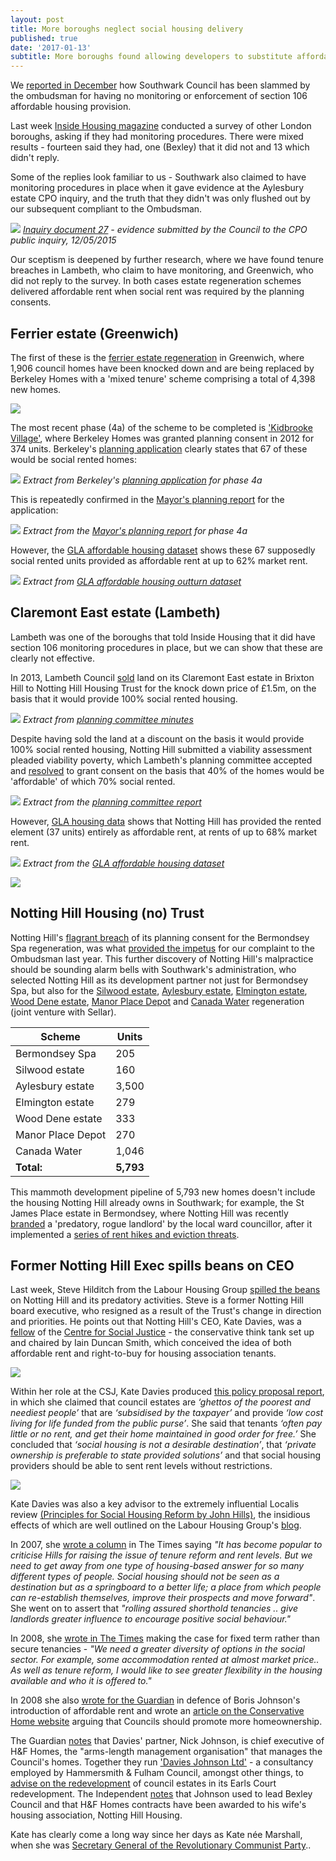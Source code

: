 ```yaml
---
layout: post
title: More boroughs neglect social housing delivery
published: true
date: '2017-01-13'
subtitle: More boroughs found allowing developers to substitute affordable rent for social rent
---
```

We [reported in December](http://35percent.org/2016-12-12-ombudsman-slams-southwark-for-no-s106-monitoring/) how Southwark Council has been slammed by the ombudsman for having no monitoring or enforcement of section 106 affordable housing provision. 

Last week [Inside Housing magazine](http://www.insidehousing.co.uk/two-further-councils-have-no-section-106-monitoring/7018287.article) conducted a survey of other London boroughs, asking if they had monitoring procedures. There were mixed results - fourteen said they had, one (Bexley) that it did not and 13 which didn't reply.

Some of the replies look familiar to us - Southwark also claimed to have monitoring procedures in place when it gave evidence at the Aylesbury estate CPO inquiry, and the truth that they didn't was only flushed out by our subsequent compliant to the Ombudsman.

![](http://35percent.org/img/CPO_ExplanatoryNote12May2015.png)
*[Inquiry document 27](http://crappistmartin.github.io/images/CPO_ExplanatoryNote12May2015.pdf) - evidence submitted by the Council to the CPO public inquiry, 12/05/2015*

Our sceptism is deepened by further research, where we have found tenure breaches in Lambeth, who claim to have monitoring, and Greenwich, who did not reply to the survey.  In both cases estate regeneration schemes delivered affordable rent when social rent was required by the planning consents.

 
## Ferrier estate (Greenwich)
The first of these is the [ferrier estate regeneration](https://halag.files.wordpress.com/2010/11/ferrier.pdf) in Greenwich, where 1,906 council homes have been knocked down and are being replaced by Berkeley Homes with a 'mixed tenure' scheme comprising a total of 4,398 new homes.

![](http://35percent.org/img/ferriervillage.png)

The most recent phase (4a) of the scheme to be completed is ['Kidbrooke Village'](https://www.berkeleygroup.co.uk/new-homes/london/greenwich/kidbrooke-village), where Berkeley Homes was granted planning consent in 2012 for 374 units. Berkeley's [planning application](https://planning.royalgreenwich.gov.uk/online-applications/files/591F8EE5C657B23BE9EBFC830D333E93/pdf/11_2366_O-Planning_Statement-64751.pdf) clearly states that 67 of these would be social rented homes:

![](http://35percent.org/img/ferrier4aplanningstatement.png)
*Extract from Berkeley's [planning application](https://planning.royalgreenwich.gov.uk/online-applications/files/591F8EE5C657B23BE9EBFC830D333E93/pdf/11_2366_O-Planning_Statement-64751.pdf) for phase 4a*

This is repeatedly confirmed in the [Mayor's planning report](https://www.london.gov.uk/sites/default/files/PAWS/media_id_127252/kidbrooke_phase_4_report.pdf) for the application:

![](http://35percent.org/img/kidbrooke_phase_4_report.png)
*Extract from the [Mayor's planning report]((https://www.london.gov.uk/sites/default/files/PAWS/media_id_127252/kidbrooke_phase_4_report.pdf)) for phase 4a*

However, the [GLA affordable housing dataset](https://data.london.gov.uk/dataset/gla-affordable-housing-programme-outturn/resource/0c87e5dc-f1e9-4edf-b246-bef6b40a9ba3) shows these 67 supposedly social rented units provided as affordable rent at up to 62% market rent.

![](http://35percent.org/img/kidbrookegladata.png)
*Extract from [GLA affordable housing outturn dataset](https://data.london.gov.uk/dataset/gla-affordable-housing-programme-outturn/resource/0c87e5dc-f1e9-4edf-b246-bef6b40a9ba3)*

## Claremont East estate (Lambeth)
Lambeth was one of the boroughs that told Inside Housing that it did have section 106 monitoring procedures in place, but we can show that these are clearly not effective. 

In 2013, Lambeth Council [sold](http://35percent.org/img/LRclaremontgarages.pdf) land on its Claremont East estate in Brixton Hill to Notting Hill Housing Trust for the knock down price of £1.5m, on the basis that it would provide 100% social rented housing.

![](http://35percent.org/img/claremontlanddisposal.png)
*Extract from [planning committee minutes](https://moderngov.lambeth.gov.uk/mgAi.aspx?ID=13743)*

Despite having sold the land at a discount on the basis it would provide 100% social rented housing, Notting Hill submitted a viability assessment pleaded viability poverty, which Lambeth's planning committee accepted and [resolved](https://moderngov.lambeth.gov.uk/mgAi.aspx?ID=13743) to grant consent on the basis that 40% of the homes would be 'affordable' of which 70% social rented.

![](http://35percent.org/img/claremontplanningcommittee.png)
*Extract from the [planning committee report](https://moderngov.lambeth.gov.uk/mgAi.aspx?ID=13743)* 

However, [GLA housing data](https://data.london.gov.uk/dataset/gla-affordable-housing-programme-outturn/resource/0c87e5dc-f1e9-4edf-b246-bef6b40a9ba3) shows that Notting Hill has provided the rented element (37 units) entirely as affordable rent, at rents of up to 68% market rent.

![](http://35percent.org/img/claremontgladata.png)
*Extract from the [GLA affordable housing dataset](https://data.london.gov.uk/dataset/gla-affordable-housing-programme-outturn/resource/0c87e5dc-f1e9-4edf-b246-bef6b40a9ba3)*

![](http://35percent.org/img/claremonteastnewbuild.jpg)

## Notting Hill Housing (no) Trust
Notting Hill's [flagrant breach](http://35percent.org/2015-03-18-stand-up-for-more-social-housing/) of its planning consent for the Bermondsey Spa regeneration, was what [provided the impetus](http://35percent.org/2016-12-12-ombudsman-slams-southwark-for-no-s106-monitoring/#background) for our complaint to the Ombudsman last year. This further discovery of Notting Hill's malpractice should be sounding alarm bells with Southwark's administration, who selected Notting Hill as its development partner not just for Bermondsey Spa, but also for the [Silwood estate](http://35percent.org/silwood-estate-regeneration), [Aylesbury estate](http://35percent.org/aylesbury-estate), [Elmington estate](http://35percent.org/elmington-estate-regeneration), [Wood Dene estate](http://35percent.org/wooddene-estate-regeneration), [Manor Place Depot](http://35percent.org/manor-place-depot) and [Canada Water](http://35percent.org/canada-water/#canada-water-sites-ce) regeneration (joint venture with Sellar).

| Scheme  | Units |  
|---|---|
| Bermondsey Spa | 205  |
| Silwood estate | 160  |  
| Aylesbury estate  | 3,500  |
| Elmington estate | 279  |
| Wood Dene estate | 333 |  
| Manor Place Depot | 270 |
| Canada Water | 1,046 |
| __Total:__ | __5,793__ |

This mammoth development pipeline of 5,793 new homes doesn't include the housing Notting Hill already owns in Southwark; for example, the St James Place estate in Bermondsey, where Notting Hill was recently [branded](https://twitter.com/Leo_Pollak/status/817366264486252544) a 'predatory, rogue landlord' by the local ward councillor, after it implemented a [series of rent hikes and eviction threats](http://www.southwarknews.co.uk/news/housing-association-slammed-nightmare-scenario-eviction-threat-bermondseys-st-james-estate/).

## Former Notting Hill Exec spills beans on CEO
Last week, Steve Hilditch from the Labour Housing Group [spilled the beans](https://redbrickblog.wordpress.com/2017/01/07/one-article-does-not-wipe-the-slate-clean/) on Notting Hill and its predatory activities. Steve is a former Notting Hill board executive, who resigned as a result of the Trust's change in direction and priorities. He points out that Notting Hill's CEO, Kate Davies, was a [fellow](http://www.centreforsocialjustice.org.uk/about-us/csj-fellows/kate-davies) of the [Centre for Social Justice](http://www.centreforsocialjustice.org.uk/) - the conservative think tank set up and chaired by Iain Duncan Smith, which conceived the idea of both affordable rent and right-to-buy for housing association tenants.

![](http://35percent.org/img/kdquotes.png)

Within her role at the CSJ, Kate Davies produced [this policy proposal report](http://www.centreforsocialjustice.org.uk/UserStorage/pdf/Pdf%20reports/HousingPoverty.pdf), in which she claimed that council estates are _‘ghettos of the poorest and neediest people’_ that are _‘subsidised by the taxpayer’_ and provide _‘low cost living for life funded from the public purse’_. She said that tenants _‘often pay little or no rent, and get their home maintained in good order for free.’_ She concluded that _‘social housing is not a desirable destination’_, that _‘private ownership is preferable to state provided solutions’_ and that social housing providers should be able to sent rent levels without restrictions.

![](http://35percent.org/img/csjquoterents.png)

Kate Davies was also a key advisor to the extremely influential Localis review [(Principles for Social Housing Reform by John Hills)](http://eprints.lse.ac.uk/5568/1/Ends_and_Means_The_future_roles_of_social_housing_in_England_1.pdf), the insidious effects of which are well outlined on the Labour Housing Group's [blog](https://redbrickblog.wordpress.com/2010/11/22/social-housing-reform-less-localism-and-more-localis/). 

In 2007, she [wrote a column](http://35percent.org/img/TheTimesMarch06_2007.pdf) in The Times saying _"It has become popular to criticise Hills for raising the issue of tenure reform and rent levels. But we need to get away from one type of housing-based answer for so many different types of people. Social housing should not be seen as a destination but as a springboard to a better life; a place from which people can re-establish themselves, improve their prospects and move forward"_. She went on to assert that _"rolling assured shorthold tenancies .. give landlords greater influence to encourage positive social behaviour."_

In 2008, she [wrote in The Times](http://35percent.org/img/TheTimes2008_11_14.pdf) making the case for fixed term rather than secure tenancies - _"We need a greater diversity of options in the social sector. For example, some accommodation rented at almost market price.. As well as tenure reform, I would like to see greater flexibility in the housing available and who it is offered to."_

In 2008 she also [wrote for the Guardian](https://www.theguardian.com/uk/davehillblog/2008/nov/21/boris-johnson-housing) in defence of Boris Johnson's introduction of affordable rent and wrote an [article on the Conservative Home website](http://www.conservativehome.com/localgovernment/2008/10/how-councils-ca.html) arguing that Councils should promote more homeownership.

The Guardian [notes](https://www.theguardian.com/uk/davehillblog/2010/mar/25/hammersmith-fulham-london-borough-notting-hill-housing-conservative-polices) that Davies' partner, Nick Johnson, is chief executive of H&F Homes, the "arms-length management organisation" that manages the Council's homes. Together they run ['Davies Johnson Ltd'](https://beta.companieshouse.gov.uk/company/05723532/officers) - a consultancy employed by Hammersmith & Fulham Council, amongst other things, to [advise on the redevelopment](https://www.thebureauinvestigates.com/2012/02/09/bureau-recommends-the-consultancy-tax-avoidance-wheeze/) of council estates in its Earls Court redevelopment. The Independent [notes](http://www.independent.co.uk/news/uk/politics/council-chief-given-unfit-payout-then-gets-163200000-role-2277358.html) that Johnson used to lead Bexley Council and that H&F Homes contracts have been awarded to his wife's housing association, Notting Hill Housing. 

Kate has clearly come a long way since her days as Kate née Marshall, when she was [Secretary General of the Revolutionary Communist Party](http://35percent.org/img/TheGuardian1987_02_11.pdf)..



